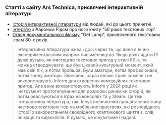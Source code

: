 ### Статті з сайту Ars Technica, присвячені інтерактивній літературі

* [Історія інтерактивної літератури](https://arstechnica.com/gaming/2024/06/from-infocom-to-80-days-an-oral-history-of-text-games-and-interactive-fiction/) від людей, які до цього причетні.
* [Інтерв'ю](https://arstechnica.com/gaming/2023/06/50-years-of-text-games-parses-the-rich-history-of-a-foundational-genre/) з Аароном Рідом про його книгу "50 років текстових ігор".
* [Огляд документального фільму](https://arstechnica.com/gaming/2010/09/the-great-thing-about/) "Get Lamp", присвяченого текстовим іграм 80-х років.

> Інтерактивна література жива і досі через те, що вона є вічно експериментальним жанром письменництва. Якщо розглядати ІЛ дуже вузько, як мистецтво текстових пригод у стилі 80-х, то можна стверджувати, що був цікавий культурний момент, який мав свій пік, а потім пройшов. Були аматори, потім професіонали, потім знову аматори. Звичайно, зараз великі ігрові компанії не використовують Inform для створення комерційних текстових пригод. Але вони використовують Inform у 2024 році як інструмент прототипування для розробки динаміки історій, які потім реалізуються в іграх на консолях та у Steam. Це теж інтерактивна література, так. Існує величезний процвітаючий жанр частково текстових ігор на мобільних пристроях, які розповідають історії з використанням своєрідного клаптикового шиття зі слів, анімації та відеокліпів. Я думаю, це існуватиме і надалі.
